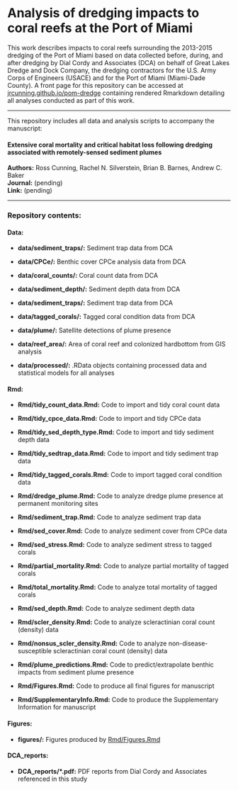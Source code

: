 # Analysis of dredging impacts to coral reefs at the Port of Miami

This work describes impacts to coral reefs surrounding the 2013-2015 dredging of the Port of Miami based on data collected before, during, and after dredging by Dial Cordy and Associates (DCA) on behalf of Great Lakes Dredge and Dock Company, the dredging contractors for the U.S. Army Corps of Engineers (USACE) and for the Port of Miami (Miami-Dade County). A front page for this repository can be accessed at [jrcunning.github.io/pom-dredge](http://jrcunning.github.io/pom-dredge) containing rendered Rmarkdown detailing all analyses conducted as part of this work. 

-----

This repository includes all data and analysis scripts to accompany the manuscript:

#### Extensive coral mortality and critical habitat loss following dredging associated with remotely-sensed sediment plumes
**Authors:** Ross Cunning, Rachel N. Silverstein, Brian B. Barnes, Andrew C. Baker  
**Journal:** (pending)  
**Link:** (pending)  

-----

### Repository contents:
#### Data:
* **data/sediment_traps/:** Sediment trap data from DCA

* **data/CPCe/:** Benthic cover CPCe analysis data from DCA

* **data/coral_counts/:** Coral count data from DCA

* **data/sediment_depth/:** Sediment depth data from DCA

* **data/sediment_traps/:** Sediment trap data from DCA

* **data/tagged_corals/:** Tagged coral condition data from DCA

* **data/plume/:** Satellite detections of plume presence

* **data/reef_area/:** Area of coral reef and colonized hardbottom from GIS analysis

* **data/processed/:** .RData objects containing processed data and statistical models for all analyses

#### Rmd:
* **Rmd/tidy_count_data.Rmd:** Code to import and tidy coral count data

* **Rmd/tidy_cpce_data.Rmd:** Code to import and tidy CPCe data

* **Rmd/tidy_sed_depth_type.Rmd:** Code to import and tidy sediment depth data

* **Rmd/tidy_sedtrap_data.Rmd:** Code to import and tidy sediment trap data

* **Rmd/tidy_tagged_corals.Rmd:** Code to import tagged coral condition data

* **Rmd/dredge_plume.Rmd:** Code to analyze dredge plume presence at permanent monitoring sites

* **Rmd/sediment_trap.Rmd:** Code to analyze sediment trap data

* **Rmd/sed_cover.Rmd:** Code to analyze sediment cover from CPCe data

* **Rmd/sed_stress.Rmd:** Code to analyze sediment stress to tagged corals

* **Rmd/partial_mortality.Rmd:** Code to analyze partial mortality of tagged corals

* **Rmd/total_mortality.Rmd:** Code to analyze total mortality of tagged corals

* **Rmd/sed_depth.Rmd:** Code to analyze sediment depth data

* **Rmd/scler_density.Rmd:** Code to analyze scleractinian coral count (density) data

* **Rmd/nonsus_scler_density.Rmd:** Code to analyze non-disease-susceptible scleractinian coral count (density) data

* **Rmd/plume_predictions.Rmd:** Code to predict/extrapolate benthic impacts from sediment plume presence

* **Rmd/Figures.Rmd:** Code to produce all final figures for manuscript

* **Rmd/SupplementaryInfo.Rmd:** Code to produce the Supplementary Information for manuscript

#### Figures:
* **figures/:** Figures produced by [Rmd/Figures.Rmd](Rmd/Figures.Rmd)

#### DCA_reports:
* **DCA_reports/\*.pdf:** PDF reports from Dial Cordy and Associates referenced in this study
